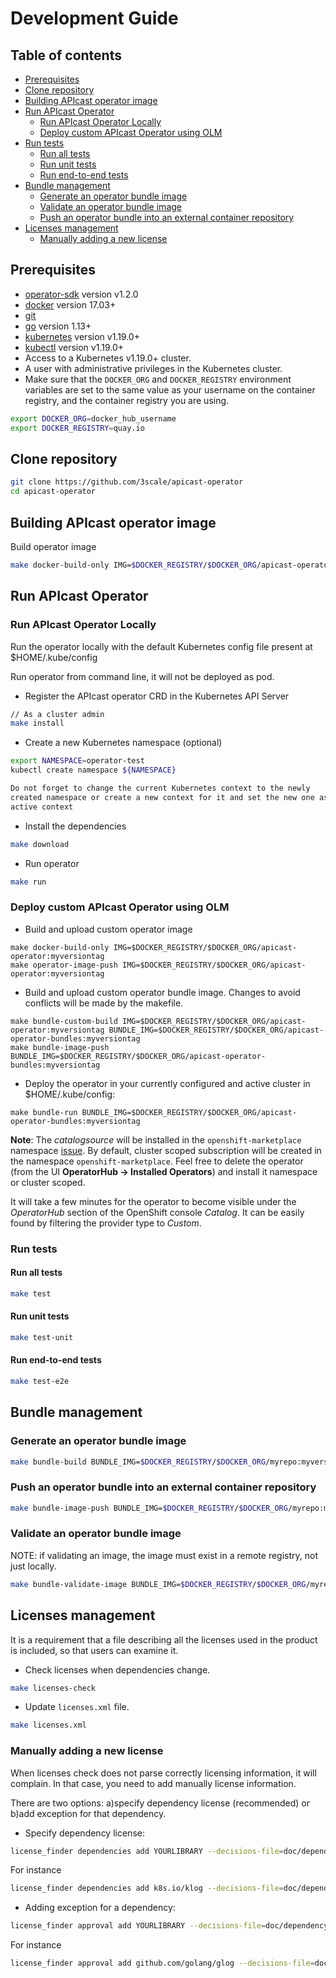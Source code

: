 # Development Guide

## Table of contents
* [Prerequisites](#Prerequisites)
* [Clone repository](#Clone-repository)
* [Building APIcast operator image](#building-APIcast-operator-image)
* [Run APIcast Operator](#run-APIcast-operator)
  * [Run APIcast Operator Locally](#run-APIcast-operator-locally)
  * [Deploy custom APIcast Operator using OLM](#deploy-custom-APIcast-operator-using-olm)
* [Run tests](#run-tests)
  * [Run all tests](#run-all-tests)
  * [Run unit tests](#run-unit-tests)
  * [Run end-to-end tests](#run-end-to-end-tests)
* [Bundle management](#bundle-management)
  * [Generate an operator bundle image](#generate-an-operator-bundle-image)
  * [Validate an operator bundle image](#validate-an-operator-bundle-image)
  * [Push an operator bundle into an external container repository](#push-an-operator-bundle-into-an-external-container-repository)
* [Licenses management](#licenses-management)
  * [Manually adding a new license](#manually-adding-a-new-license)

## Prerequisites

* [operator-sdk] version v1.2.0
* [docker] version 17.03+
* [git][git_tool]
* [go] version 1.13+
* [kubernetes] version v1.19.0+
* [kubectl] version v1.19.0+
* Access to a Kubernetes v1.19.0+ cluster.
* A user with administrative privileges in the Kubernetes cluster.
* Make sure that the `DOCKER_ORG` and `DOCKER_REGISTRY` environment variables are set to the same value as
  your username on the container registry, and the container registry you are using.

```sh
export DOCKER_ORG=docker_hub_username
export DOCKER_REGISTRY=quay.io
```

## Clone repository

```sh
git clone https://github.com/3scale/apicast-operator
cd apicast-operator
```
## Building APIcast operator image

Build operator image

```sh
make docker-build-only IMG=$DOCKER_REGISTRY/$DOCKER_ORG/apicast-operator:myversiontag
```

## Run APIcast Operator

### Run APIcast Operator Locally

Run the operator locally with the default Kubernetes config file present at $HOME/.kube/config

Run operator from command line, it will not be deployed as pod.

* Register the APIcast operator CRD in the Kubernetes API Server

```sh
// As a cluster admin
make install
```

* Create a new Kubernetes namespace (optional)

```sh
export NAMESPACE=operator-test
kubectl create namespace ${NAMESPACE}

Do not forget to change the current Kubernetes context to the newly
created namespace or create a new context for it and set the new one as the
active context
```

* Install the dependencies

```sh
make download
```

* Run operator

```sh
make run
```

### Deploy custom APIcast Operator using OLM

* Build and upload custom operator image
```
make docker-build-only IMG=$DOCKER_REGISTRY/$DOCKER_ORG/apicast-operator:myversiontag
make operator-image-push IMG=$DOCKER_REGISTRY/$DOCKER_ORG/apicast-operator:myversiontag
```

* Build and upload custom operator bundle image. Changes to avoid conflicts will be made by the makefile.
```
make bundle-custom-build IMG=$DOCKER_REGISTRY/$DOCKER_ORG/apicast-operator:myversiontag BUNDLE_IMG=$DOCKER_REGISTRY/$DOCKER_ORG/apicast-operator-bundles:myversiontag
make bundle-image-push BUNDLE_IMG=$DOCKER_REGISTRY/$DOCKER_ORG/apicast-operator-bundles:myversiontag
```

* Deploy the operator in your currently configured and active cluster in $HOME/.kube/config:
```
make bundle-run BUNDLE_IMG=$DOCKER_REGISTRY/$DOCKER_ORG/apicast-operator-bundles:myversiontag
```

**Note**: The _catalogsource_ will be installed in the `openshift-marketplace` namespace
[issue](https://bugzilla.redhat.com/show_bug.cgi?id=1779080). By default, cluster scoped
subscription will be created in the namespace `openshift-marketplace`.
Feel free to delete the operator (from the UI **OperatorHub -> Installed Operators**)
and install it namespace or cluster scoped.

It will take a few minutes for the operator to become visible under
the _OperatorHub_ section of the OpenShift console _Catalog_. It can be
easily found by filtering the provider type to _Custom_.

### Run tests

#### Run all tests

```sh
make test
```

#### Run unit tests

```sh
make test-unit
```

#### Run end-to-end tests

```sh
make test-e2e
```

## Bundle management

### Generate an operator bundle image

```sh
make bundle-build BUNDLE_IMG=$DOCKER_REGISTRY/$DOCKER_ORG/myrepo:myversiontag
```

### Push an operator bundle into an external container repository

```sh
make bundle-image-push BUNDLE_IMG=$DOCKER_REGISTRY/$DOCKER_ORG/myrepo:myversiontag
```

### Validate an operator bundle image

NOTE: if validating an image, the image must exist in a remote registry, not just locally.

```sh
make bundle-validate-image BUNDLE_IMG=$DOCKER_REGISTRY/$DOCKER_ORG/myrepo:myversiontag
```

## Licenses management

It is a requirement that a file describing all the licenses used in the product is included,
so that users can examine it.

* Check licenses when dependencies change.

```sh
make licenses-check
```

* Update `licenses.xml` file.

```sh
make licenses.xml
```

### Manually adding a new license

When licenses check does not parse correctly licensing information, it will complain.
In that case, you need to add manually license information.

There are two options: a)specify dependency license (recommended) or b)add exception for that dependency.

* Specify dependency license:

```sh
license_finder dependencies add YOURLIBRARY --decisions-file=doc/dependency_decisions.yml LICENSE --project-path "PROJECT URL"
```

For instance

```sh
license_finder dependencies add k8s.io/klog --decisions-file=doc/dependency_decisions.yml "Apache 2.0" --project-path "https://github.com/kubernetes/klog"
```

* Adding exception for a dependency:

```sh
license_finder approval add YOURLIBRARY --decisions-file=doc/dependency_decisions.yml --why "LICENSE_TYPE LINK_TO_LICENSE"
```

For instance

```sh
license_finder approval add github.com/golang/glog --decisions-file=doc/dependency_decisions.yml --why "Apache 2.0 License https://github.com/golang/glog/blob/master/LICENSE"
```

[git_tool]:https://git-scm.com/downloads
[operator-sdk]:https://github.com/operator-framework/operator-sdk
[docker]:https://docs.docker.com/install/
[go]:https://golang.org/
[kubernetes]:https://kubernetes.io/
[kubectl]:https://kubernetes.io/docs/tasks/tools/install-kubectl/
